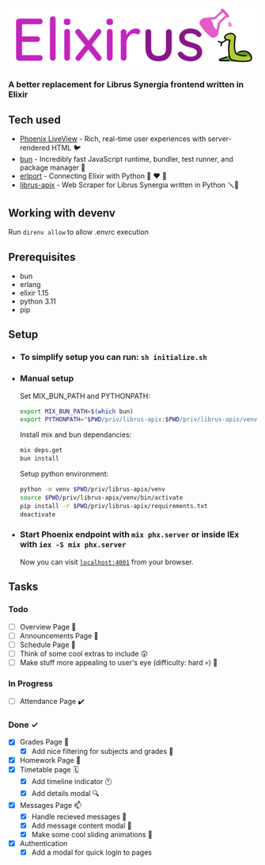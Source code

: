![Elixirus](https://github.com/RustySnek/Elixirus/blob/master/images/elixirus_logo.png)

### A better replacement for Librus Synergia frontend written in Elixir

## Tech used
 * [Phoenix LiveView](https://github.com/phoenixframework/phoenix_live_view) -  Rich, real-time user experiences with server-rendered HTML 🐦
 * [bun](https://github.com/oven-sh/bun) - Incredibly fast JavaScript runtime, bundler, test runner, and package manager 🥖
 * [erlport](https://github.com/erlport/erlport) - Connecting Elixir with Python 🧪 ❤️ 🐍
 * [librus-apix](https://github.com/RustySnek/librus-apix) - Web Scraper for Librus Synergia written in Python 🪛🐍

## Working with devenv
 Run `direnv allow` to allow .envrc execution
 
## Prerequisites
 * bun
 * erlang
 * elixir 1.15
 * python 3.11
 * pip

## Setup
 * ### To simplify setup you can run: `sh initialize.sh`
 * ### Manual setup
   Set MIX_BUN_PATH and PYTHONPATH:
   
      ```sh
   export MIX_BUN_PATH=$(which bun)
   export PYTHONPATH="$PWD/priv/librus-apix:$PWD/priv/librus-apix/venv/lib/python3.11/site-packages"
      ```

   Install mix and bun dependancies:

   ```sh
   mix deps.get
   bun install
   ```

   Setup python environment:

   ```sh
   python -m venv $PWD/priv/librus-apix/venv
   source $PWD/priv/librus-apix/venv/bin/activate
   pip install -r $PWD/priv/librus-apix/requirements.txt
   deactivate
   ```
 * ### Start Phoenix endpoint with `mix phx.server` or inside IEx with `iex -S mix phx.server`
     Now you can visit [`localhost:4001`](http://localhost:4001) from your browser.

## Tasks
  ### Todo
  - [ ] Overview Page 📄
  - [ ] Announcements Page 📯
  - [ ] Schedule Page 📆
  - [ ] Think of some cool extras to include 😲
  - [ ] Make stuff more appealing to user's eye (difficulty: hard 💀) 🎨
  
  ### In Progress
  - [ ] Attendance Page ✔️
 
  ### Done ✓
  - [X] Grades Page 📑
    - [X] Add nice filtering for subjects and grades 🧐 
  - [X] Homework Page 📰
  - [x] Timetable page 🗓️
    - [x] Add timeline indicator 🕚
    - [x] Add details modal 🔍
  - [x] Messages Page 📫
    - [x] Handle recieved messages 📩
    - [x] Add message content modal 📑
    - [x] Make some cool sliding animations 🎥
  - [x] Authentication
    - [x] Add a modal for quick login to pages  
